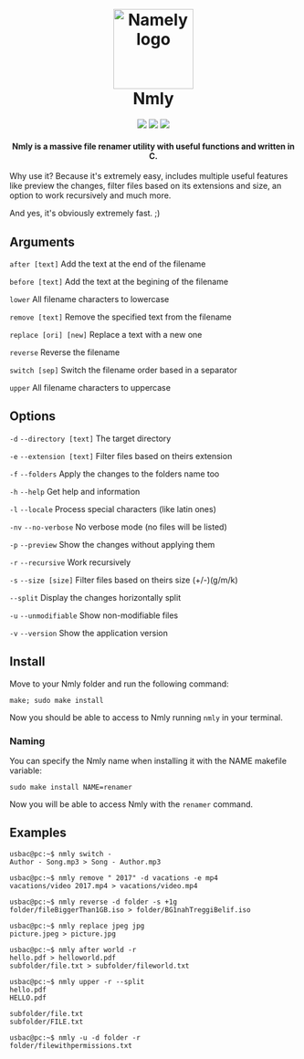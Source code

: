 <h1 align="center">
<br>
<img src="http://image.usbac.com.ve/nmly.png" alt="Namely logo" width="140">
<br>
Nmly
<br>
</h1>
<p align="center">
<img src="https://img.shields.io/badge/stability-stable-green.svg">
<img src="https://img.shields.io/badge/version-1.0.3-blue.svg">
<img src="https://img.shields.io/badge/license-MIT-orange.svg">
</p>

<h4 align="center">Nmly is a massive file renamer utility with useful functions and written in C.</h4>

Why use it? Because it's extremely easy, includes multiple useful features like preview the changes, filter files based on its extensions and size, an option to work recursively and much more.

And yes, it's obviously extremely fast. ;)

## Arguments

`after [text]` Add the text at the end of the filename

`before [text]` Add the text at the begining of the filename

`lower` All filename characters to lowercase

`remove [text]` Remove the specified text from the filename

`replace [ori] [new]` Replace a text with a new one

`reverse` Reverse the filename

`switch [sep]` Switch the filename order based in a separator

`upper` All filename characters to uppercase

## Options

`-d` `--directory [text]` The target directory

`-e` `--extension [text]` Filter files based on theirs extension

`-f` `--folders` Apply the changes to the folders name too

`-h` `--help` Get help and information

`-l` `--locale` Process special characters (like latin ones)

`-nv` `--no-verbose` No verbose mode (no files will be listed)

`-p` `--preview` Show the changes without applying them

`-r` `--recursive` Work recursively

`-s` `--size [size]` Filter files based on theirs size (+/-)(g/m/k)

`--split` Display the changes horizontally split

`-u` `--unmodifiable` Show non-modifiable files

`-v` `--version` Show the application version

## Install

Move to your Nmly folder and run the following command:

`make; sudo make install`

Now you should be able to access to Nmly running `nmly` in your terminal.

### Naming

You can specify the Nmly name when installing it with the NAME makefile variable:

`sudo make install NAME=renamer`

Now you will be able to access Nmly with the `renamer` command.

## Examples

```console
usbac@pc:~$ nmly switch -
Author - Song.mp3 > Song - Author.mp3
```
```console
usbac@pc:~$ nmly remove " 2017" -d vacations -e mp4
vacations/video 2017.mp4 > vacations/video.mp4
```
```console
usbac@pc:~$ nmly reverse -d folder -s +1g
folder/fileBiggerThan1GB.iso > folder/BG1nahTreggiBelif.iso
```
```console
usbac@pc:~$ nmly replace jpeg jpg
picture.jpeg > picture.jpg
```
```console
usbac@pc:~$ nmly after world -r
hello.pdf > helloworld.pdf
subfolder/file.txt > subfolder/fileworld.txt
```
```console
usbac@pc:~$ nmly upper -r --split
hello.pdf
HELLO.pdf

subfolder/file.txt
subfolder/FILE.txt
```
```console
usbac@pc:~$ nmly -u -d folder -r
folder/filewithpermissions.txt
```
